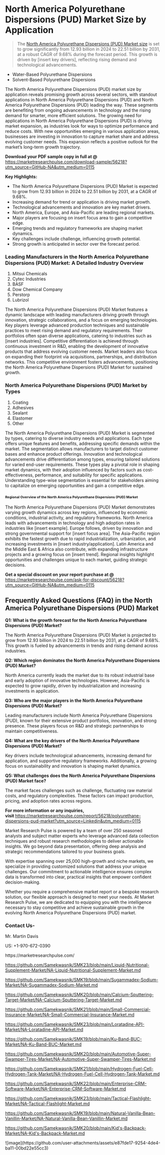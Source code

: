 <h1>North America Polyurethane Dispersions (PUD) Market&nbsp;Size by Application</h1><blockquote><p>The <a href="https://marketresearchpulse.com/download-sample/56218?utm_source=GitHub-NA&amp;utm_medium=0115">North America Polyurethane Dispersions (PUD) Market size</a> is set to grow significantly from 12.93 billion in 2024 to 22.51 billion by 2031, at a robust CAGR of 9.68% during the forecast period. This growth is driven by [insert key drivers], reflecting rising demand and technological advancements.</p></blockquote><ul><li>Water-Based Polyurethane Dispersions<li> Solvent-Based Polyurethane Dispersions</li></ul><p>The North America Polyurethane Dispersions (PUD) market size by application reveals promising growth across several sectors, with standout applications in North America Polyurethane Dispersions (PUD) and North America Polyurethane Dispersions (PUD) leading the way. These segments are benefiting from ongoing advancements in technology and the rising demand for smarter, more efficient solutions. The growing need for applications in North America Polyurethane Dispersions (PUD) is driving market expansion, as industries look for ways to optimize performance and reduce costs. With new opportunities emerging in various application areas, businesses are investing in innovation to capture market share and address evolving customer needs. This expansion reflects a positive outlook for the market’s long-term growth trajectory.</p><p><strong>Download your PDF sample copy in full at @ </strong><a href="https://marketresearchpulse.com/download-sample/56218?utm_source=GitHub-NA&amp;utm_medium=0115">https://marketresearchpulse.com/download-sample/56218?utm_source=GitHub-NA&amp;utm_medium=0115</a></p><p><strong>Key Highlights: </strong></p><ul><li>The North America Polyurethane Dispersions (PUD) Market is expected to grow from 12.93 billion in 2024 to 22.51 billion by 2031, at a CAGR of 9.68%.</li><li>Increasing demand for trend or application is driving market growth.</li><li>Technological advancements and innovation are key market drivers.</li><li>North America, Europe, and Asia-Pacific are leading regional markets.</li><li>Major players are focusing on insert focus area to gain a competitive edge.</li><li>Emerging trends and regulatory frameworks are shaping market dynamics.</li><li>Key challenges include challenge, influencing growth potential.</li><li>Strong growth is anticipated in sector over the forecast period.</li></ul><h3>Leading Manufacturers in the North America Polyurethane Dispersions (PUD) Market: A Detailed Industry Overview</h3><ol><li>Mitsui Chemicals</li><li>Cytec Industries</li><li>BASF</li><li>Dow Chemical Company</li><li>Perstorp</li><li>Lubrizol</li></ol><div class="flex max-w-full flex-col flex-grow"><div class="min-h-8 text-message flex w-full flex-col items-end gap-2 whitespace-normal break-words [.text-message+&amp;]:mt-5" dir="auto" data-message-author-role="assistant" data-message-id="fd8432e4-4910-450d-b182-61b7bfb0a01f" data-message-model-slug="gpt-4o"><div class="flex w-full flex-col gap-1 empty:hidden first:pt-[3px]"><div class="markdown prose w-full break-words dark:prose-invert light"><p>The North America Polyurethane Dispersions (PUD) Market features a dynamic landscape with leading manufacturers driving growth through innovation, strategic collaborations, and a focus on emerging technologies. Key players leverage advanced production techniques and sustainable practices to meet rising demand and regulatory requirements. Their portfolios often span diverse applications, catering to industries such as [insert industries]. Competitive differentiation is achieved through continuous investment in R&amp;D, enabling the development of innovative products that address evolving customer needs. Market leaders also focus on expanding their footprint via acquisitions, partnerships, and distribution networks. This competitive environment fosters advancements, positioning the North America Polyurethane Dispersions (PUD) Market for sustained growth.</p></div></div></div></div><h3>North America Polyurethane Dispersions (PUD) Market by Types</h3><ol><li>Coating<li> Adhesives<li> Sealant<li> Elastomer<li> Other</li></ol><div class="flex max-w-full flex-col flex-grow"><div class="min-h-8 text-message flex w-full flex-col items-end gap-2 whitespace-normal break-words [.text-message+&amp;]:mt-5" dir="auto" data-message-author-role="assistant" data-message-id="084470be-0bb7-4664-bddf-5156b4f41249" data-message-model-slug="gpt-4o-mini"><div class="flex w-full flex-col gap-1 empty:hidden first:pt-[3px]"><div class="markdown prose w-full break-words dark:prose-invert light"><p>The North America Polyurethane Dispersions (PUD) Market is segmented by types, catering to diverse industry needs and applications. Each type offers unique features and benefits, addressing specific demands within the market. The segmentation allows manufacturers to target distinct customer bases and enhance product offerings. Innovation and technological advancements drive differentiation among types, ensuring tailored solutions for varied end-user requirements. These types play a pivotal role in shaping market dynamics, with their adoption influenced by factors such as cost-effectiveness, performance, and suitability for specific applications. Understanding type-wise segmentation is essential for stakeholders aiming to capitalize on emerging opportunities and gain a competitive edge.</p></div></div></div></div><h3><span style="font-size: 11px;">Regional Overview of the North America Polyurethane Dispersions (PUD) Market</span></h3><div class="flex max-w-full flex-col flex-grow"><div class="min-h-8 text-message flex w-full flex-col items-end gap-2 whitespace-normal break-words [.text-message+&amp;]:mt-5" dir="auto" data-message-author-role="assistant" data-message-id="e9038762-ce64-4e30-91c9-9bd413514231" data-message-model-slug="gpt-4o-mini"><div class="flex w-full flex-col gap-1 empty:hidden first:pt-[3px]"><div class="markdown prose w-full break-words dark:prose-invert light"><p>The North America Polyurethane Dispersions (PUD) Market demonstrates varying growth dynamics across key regions, influenced by economic conditions, industrial activity, and regulatory frameworks. North America leads with advancements in technology and high adoption rates in industries like [insert example]. Europe follows, driven by innovation and strong governmental support for [insert focus area]. The Asia-Pacific region exhibits the fastest growth due to rapid industrialization, urbanization, and increasing investments in [insert industry/application]. Latin America and the Middle East &amp; Africa also contribute, with expanding infrastructure projects and a growing focus on [insert trend]. Regional insights highlight opportunities and challenges unique to each market, guiding strategic decisions.</p></div></div></div></div><p><strong>Get a special discount on your report purchase at @ </strong><a href="https://marketresearchpulse.com/ask-for-discount/56218?utm_source=GitHub-NA&amp;utm_medium=0115">https://marketresearchpulse.com/ask-for-discount/56218?utm_source=GitHub-NA&amp;utm_medium=0115</a></p><h2>Frequently Asked Questions (FAQ) in the North America Polyurethane Dispersions (PUD) Market</h2><p><strong>Q1: What is the growth forecast for the North America Polyurethane Dispersions (PUD) Market?</strong></p><p>The North America Polyurethane Dispersions (PUD) Market is projected to grow from 12.93 billion in 2024 to 22.51 billion by 2031, at a CAGR of 9.68%. This growth is fueled by advancements in trends and rising demand across industries.</p><p><strong>Q2: Which region dominates the North America Polyurethane Dispersions (PUD) Market?</strong></p><p>North America currently leads the market due to its robust industrial base and early adoption of innovative technologies. However, Asia-Pacific is expected to grow rapidly, driven by industrialization and increasing investments in application.</p><p><strong>Q3: Who are the major players in the North America Polyurethane Dispersions (PUD) Market?</strong></p><p>Leading manufacturers include North America Polyurethane Dispersions (PUD), known for their extensive product portfolios, innovation, and strong presence. These players focus on R&amp;D and strategic partnerships to maintain competitiveness.</p><p><strong>Q4: What are the key drivers of the North America Polyurethane Dispersions (PUD) Market?</strong></p><p>Key drivers include technological advancements, increasing demand for application, and supportive regulatory frameworks. Additionally, a growing focus on sustainability and innovation is shaping market dynamics.</p><p><strong>Q5: What challenges does the North America Polyurethane Dispersions (PUD) Market face?</strong></p><p>The market faces challenges such as challenge, fluctuating raw material costs, and regulatory complexities. These factors can impact production, pricing, and adoption rates across regions.</p><p><strong>For more information or any inquiries, visit&nbsp;</strong><a href="https://marketresearchpulse.com/report/56218/polyurethane-dispersions-pud-market?utm_source=Linkedin&utm_medium=0115">https://marketresearchpulse.com/report/56218/polyurethane-dispersions-pud-market?utm_source=Linkedin&utm_medium=0115</a></p><p>Market Research Pulse is powered by a team of over 250 seasoned analysts and subject matter experts who leverage advanced data collection techniques and robust research methodologies to deliver actionable insights. We go beyond data presentation, offering deep analysis and strategic recommendations tailored to your business goals.</p><p>With expertise spanning over 25,000 high-growth and niche markets, we specialize in providing customized solutions that address your unique challenges. Our commitment to actionable intelligence ensures complex data is transformed into clear, practical insights that empower confident decision-making.</p><p>Whether you require a comprehensive market report or a bespoke research solution, our flexible approach is designed to meet your needs. At Market Research Pulse, we are dedicated to equipping you with the intelligence necessary to stay competitive and achieve sustainable growth in the evolving North America Polyurethane Dispersions (PUD) market.</p><h3><strong>Contact Us-</strong></h3><p>Mr. Martin Davis</p><p>US: +1-970-672-0390</p><p>https://marketresearchpulse.com/</p><p><a href="https://github.com/Samekwasnik/SMK23/blob/main/Liquid-Nutritional-Supplement-Market/NA-Liquid-Nutritional-Supplement-Market.md">https://github.com/Samekwasnik/SMK23/blob/main/Liquid-Nutritional-Supplement-Market/NA-Liquid-Nutritional-Supplement-Market.md</a></p><p><a href="https://github.com/Samekwasnik/SMK19/blob/main/Sugammadex-Sodium-Market/NA-Sugammadex-Sodium-Market.md">https://github.com/Samekwasnik/SMK19/blob/main/Sugammadex-Sodium-Market/NA-Sugammadex-Sodium-Market.md</a></p><p><a href="https://github.com/Samekwasnik/SMK20/blob/main/Calcium-Sputtering-Target-Market/NA-Calcium-Sputtering-Target-Market.md">https://github.com/Samekwasnik/SMK20/blob/main/Calcium-Sputtering-Target-Market/NA-Calcium-Sputtering-Target-Market.md</a></p><p><a href="https://github.com/Samekwasnik/SMK21/blob/main/Small-Commercial-Insurance-Market/NA-Small-Commercial-Insurance-Market.md">https://github.com/Samekwasnik/SMK21/blob/main/Small-Commercial-Insurance-Market/NA-Small-Commercial-Insurance-Market.md</a></p><p><a href="https://github.com/Samekwasnik/SMK23/blob/main/Loratadine-API-Market/NA-Loratadine-API-Market.md">https://github.com/Samekwasnik/SMK23/blob/main/Loratadine-API-Market/NA-Loratadine-API-Market.md</a></p><p><a href="https://github.com/Samekwasnik/SMK19/blob/main/Ku-Band-BUC-Market/NA-Ku-Band-BUC-Market.md">https://github.com/Samekwasnik/SMK19/blob/main/Ku-Band-BUC-Market/NA-Ku-Band-BUC-Market.md</a></p><p><a href="https://github.com/Samekwasnik/SMK20/blob/main/Automotive-Super-Swamper-Tires-Market/NA-Automotive-Super-Swamper-Tires-Market.md">https://github.com/Samekwasnik/SMK20/blob/main/Automotive-Super-Swamper-Tires-Market/NA-Automotive-Super-Swamper-Tires-Market.md</a></p><p><a href="https://github.com/Samekwasnik/SMK21/blob/main/Hydrogen-Fuel-Cell-Hydrogen-Tank-Market/NA-Hydrogen-Fuel-Cell-Hydrogen-Tank-Market.md">https://github.com/Samekwasnik/SMK21/blob/main/Hydrogen-Fuel-Cell-Hydrogen-Tank-Market/NA-Hydrogen-Fuel-Cell-Hydrogen-Tank-Market.md</a></p><p><a href="https://github.com/Samekwasnik/SMK22/blob/main/Enterprise-CRM-Software-Market/NA-Enterprise-CRM-Software-Market.md">https://github.com/Samekwasnik/SMK22/blob/main/Enterprise-CRM-Software-Market/NA-Enterprise-CRM-Software-Market.md</a></p><p><a href="https://github.com/Samekwasnik/SMK23/blob/main/Tactical-Flashlight-Market/NA-Tactical-Flashlight-Market.md">https://github.com/Samekwasnik/SMK23/blob/main/Tactical-Flashlight-Market/NA-Tactical-Flashlight-Market.md</a></p><p><a href="https://github.com/Samekwasnik/SMK19/blob/main/Natural-Vanilla-Bean-Vanillin-Market/NA-Natural-Vanilla-Bean-Vanillin-Market.md">https://github.com/Samekwasnik/SMK19/blob/main/Natural-Vanilla-Bean-Vanillin-Market/NA-Natural-Vanilla-Bean-Vanillin-Market.md</a></p><p><a href="https://github.com/Samekwasnik/SMK20/blob/main/Kid's-Backpack-Market/NA-Kid's-Backpack-Market.md">https://github.com/Samekwasnik/SMK20/blob/main/Kid's-Backpack-Market/NA-Kid's-Backpack-Market.md</a></p>
![image](https://github.com/user-attachments/assets/e87fde17-9254-4de4-ba11-00bd22e55cc3)
